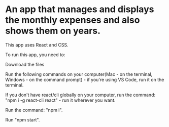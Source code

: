 # An app that manages and displays the monthly expenses and also shows them on years.

This app uses React and CSS.

To run this app, you need to:

Download the files

Run the following commands on your computer(Mac - on the terminal, Windows - on the command prompt) - if you're using VS Code, run it on the terminal.

If you don't have react/cli globally on your computer, run the command: "npm i -g react-cli react" - run it wherever you want.

Run the command: "npm i".

Run "npm start".
